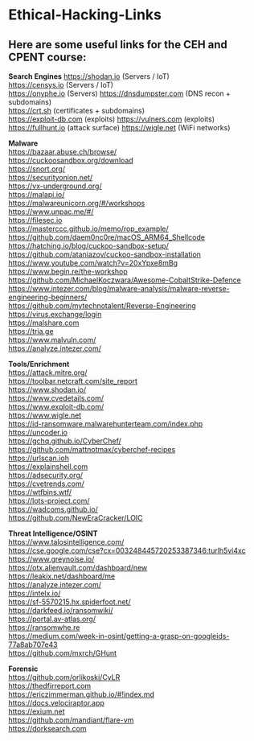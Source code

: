 # Ethical-Hacking-Links

## Here are some useful links for the CEH and CPENT course:

**Search Engines**
https://shodan.io (Servers / IoT)  
https://censys.io (Servers / IoT)  
https://onyphe.io (Servers)
https://dnsdumpster.com (DNS recon + subdomains)  
https://crt.sh (certificates + subdomains)  
https://exploit-db.com (exploits)
https://vulners.com (exploits)
https://fullhunt.io (attack surface)
https://wigle.net (WiFi networks)



**Malware**  
https://bazaar.abuse.ch/browse/  
https://cuckoosandbox.org/download  
https://snort.org/  
https://securityonion.net/  
https://vx-underground.org/  
https://malapi.io/  
https://malwareunicorn.org/#/workshops  
https://www.unpac.me/#/  
https://filesec.io  
https://masterccc.github.io/memo/rop_example/  
https://github.com/daem0nc0re/macOS_ARM64_Shellcode  
https://hatching.io/blog/cuckoo-sandbox-setup/  
https://github.com/ataniazov/cuckoo-sandbox-installation  
https://www.youtube.com/watch?v=20xYpxe8mBg  
https://www.begin.re/the-workshop  
https://github.com/MichaelKoczwara/Awesome-CobaltStrike-Defence  
https://www.intezer.com/blog/malware-analysis/malware-reverse-engineering-beginners/  
https://github.com/mytechnotalent/Reverse-Engineering  
https://virus.exchange/login  
https://malshare.com  
https://tria.ge  
https://www.malvuln.com/  
https://analyze.intezer.com/  

**Tools/Enrichment**  
https://attack.mitre.org/  
https://toolbar.netcraft.com/site_report  
https://www.shodan.io/  
https://www.cvedetails.com/  
https://www.exploit-db.com/  
https://www.wigle.net  
https://id-ransomware.malwarehunterteam.com/index.php  
https://uncoder.io  
https://gchq.github.io/CyberChef/  
https://github.com/mattnotmax/cyberchef-recipes  
https://urlscan.ioh  
https://explainshell.com  
https://adsecurity.org/  
https://cvetrends.com/  
https://wtfbins.wtf/  
https://lots-project.com/  
https://wadcoms.github.io/  
https://github.com/NewEraCracker/LOIC  

**Threat Intelligence/OSINT**  
https://www.talosintelligence.com/  
https://cse.google.com/cse?cx=003248445720253387346:turlh5vi4xc  
https://www.greynoise.io/  
https://otx.alienvault.com/dashboard/new  
https://leakix.net/dashboard/me  
https://analyze.intezer.com/  
https://intelx.io/  
https://sf-5570215.hx.spiderfoot.net/  
https://darkfeed.io/ransomwiki/  
https://portal.av-atlas.org/  
https://ransomwhe.re  
https://medium.com/week-in-osint/getting-a-grasp-on-googleids-77a8ab707e43  
https://github.com/mxrch/GHunt  

**Forensic**  
https://github.com/orlikoski/CyLR  
https://thedfirreport.com  
https://ericzimmerman.github.io/#!index.md  
https://docs.velociraptor.app  
https://exium.net  
https://github.com/mandiant/flare-vm  
https://dorksearch.com  


